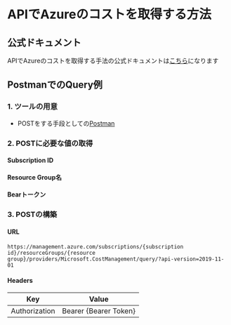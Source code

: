 # APIでAzureのコストを取得する方法

## 公式ドキュメント
APIでAzureのコストを取得する手法の公式ドキュメントは[こちら](https://docs.microsoft.com/ja-jp/rest/api/cost-management/query/usage)になります

## PostmanでのQuery例
### 1. ツールの用意
- POSTをする手段としての[Postman](https://www.postman.com/)

### 2. POSTに必要な値の取得
#### Subscription ID
#### Resource Group名
#### Bearトークン

### 3. POSTの構築
#### URL
```
https://management.azure.com/subscriptions/{subscription id}/resourceGroups/{resource group}/providers/Microsoft.CostManagement/query/?api-version=2019-11-01
```
#### Headers
|Key|Value|
|-|-|
|Authorization|Bearer {Bearer Token}|